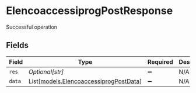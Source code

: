 # ElencoaccessiprogPostResponse

Successful operation


## Fields

| Field                                                                            | Type                                                                             | Required                                                                         | Description                                                                      | Example                                                                          |
| -------------------------------------------------------------------------------- | -------------------------------------------------------------------------------- | -------------------------------------------------------------------------------- | -------------------------------------------------------------------------------- | -------------------------------------------------------------------------------- |
| `res`                                                                            | *Optional[str]*                                                                  | :heavy_minus_sign:                                                               | N/A                                                                              | elencoaccessiprog                                                                |
| `data`                                                                           | List[[models.ElencoaccessiprogPostData](../models/elencoaccessiprogpostdata.md)] | :heavy_minus_sign:                                                               | N/A                                                                              |                                                                                  |